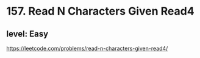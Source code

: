 # 157. Read N Characters Given Read4
## level: Easy

https://leetcode.com/problems/read-n-characters-given-read4/
